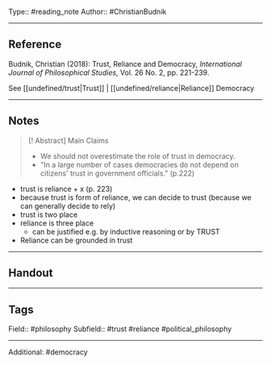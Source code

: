 Type:: #reading_note
Author:: #ChristianBudnik
___
## Reference

Budnik, Christian (2018): Trust, Reliance and Democracy, *International Journal of Philosophical Studies*, Vol. 26 No. 2, pp. 221-239.

See [[undefined/trust|Trust]] | [[undefined/reliance|Reliance]] Democracy

___
## Notes

>[! Abstract] Main Claims
> - We should not overestimate the role of trust in democracy.
>- "In a large number of cases democracies do not depend on citizens' trust in government officials." (p.222)
>

- trust is reliance  + x (p. 223)
- because trust is form of reliance, we can decide to trust (because we can generally decide to rely)
- trust is two place
- reliance is three place
	- can be justified e.g. by inductive reasoning or by TRUST
- Reliance can be grounded in trust





___
## Handout


___
## Tags

Field:: #philosophy 
Subfield:: #trust #reliance #political_philosophy 
___
Additional: #democracy 